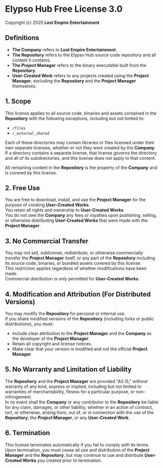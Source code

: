 # Elypso Hub Free License 3.0

Copyright (c) 2025 **Lost Empire Entertainment**  

## Definitions
- **The Company** refers to **Lost Empire Entertainment**.  
- **The Repository** refers to the Elypso Hub source code repository and all content it contains.  
- **The Project Manager** refers to the binary executable built from the **Repository**.  
- **User-Created Work** refers to any projects created using the **Project Manager**, excluding the **Repository** and the **Project Manager** themselves.  

## 1. Scope

This license applies to all source code, binaries and assets contained in the **Repository** with the following exceptions, including but not limited to:
    
- `/files`  
- `/_external_shared`  

Each of these directories may contain libraries or files licensed under their own separate licenses, whether or not they were created by the **Company**. If a directory contains a separate license, that license governs the directory and all of its subdirectories, and this license does not apply to that content.  

All remaining content in the **Repository** is the property of the **Company** and is covered by this license.

## 2. Free Use

You are free to download, install, and use the **Project Manager** for the purpose of creating **User-Created Works**.  
You retain all rights and ownership to **User-Created Works**.  
You do not owe the **Company** any fees or royalties upon publishing, selling, or otherwise distributing **User-Created Works** that were made with the **Project Manager**.

## 3. No Commercial Transfer

You may not sell, sublicense, redistribute, or otherwise commercially transfer the **Project Manager** itself, or any part of the **Repository** including its source code, binaries, or bundled assets covered by this license.  
This restriction applies regardless of whether modifications have been made.  
Commercial distribution is only permitted for **User-Created Works**.

## 4. Modification and Attribution (For Distributed Versions)

You may modify the **Repository** for personal or internal use.  
If you share modified versions of the **Repository** (including forks or public distributions), you must:  
- Include clear attribution to the **Project Manager** and the **Company** as the developer of the **Project Manager**.  
- Retain all copyright and license notices.  
- Make clear that your version is modified and not the official **Project Manager**.

## 5. No Warranty and Limitation of Liability

The **Repository** and the **Project Manager** are provided "AS IS," without warranty of any kind, express or implied, including but not limited to warranties of merchantability, fitness for a particular purpose, or non-infringement.  
In no event shall the **Company** or any contributor to the **Repository** be liable for any claim, damages, or other liability, whether in an action of contract, tort, or otherwise, arising from, out of, or in connection with the use of the **Repository**, the **Project Manager**, or any **User-Created Work**.

## 6. Termination

This license terminates automatically if you fail to comply with its terms.  
Upon termination, you must cease all use and distribution of the **Project Manager** and the **Repository**, but may continue to use and distribute **User-Created Works** you created prior to termination.
